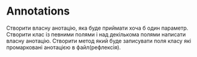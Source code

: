 # Annotations
Створити власну анотацію, яка буде приймати хоча б один параметр. Створити 
клас із певними полями і над декількома полями написати власну анотацію. 
Створити метод який буде записувати поля класу які промарковані анотацією в 
файл(рефлексія). 
